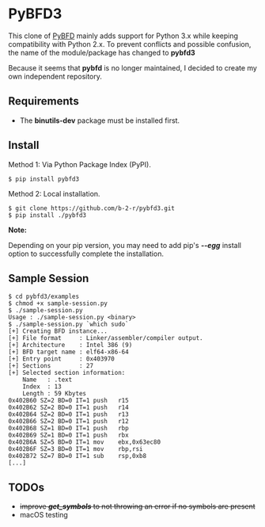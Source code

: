 # PyBFD3

This clone of [PyBFD](https://github.com/Groundworkstech/pybfd) mainly adds support for Python 3.x while keeping compatibility with Python 2.x. To prevent conflicts and possible confusion, the name of the module/package has changed to **pybfd3**

Because it seems that **pybfd** is no longer maintained, I decided to create my own independent repository.

## Requirements

- The **binutils-dev** package must be installed first.

## Install

Method 1: Via Python Package Index (PyPI).

```
$ pip install pybfd3
````

Method 2: Local installation.

```
$ git clone https://github.com/b-2-r/pybfd3.git
$ pip install ./pybfd3
```

**Note:**  

Depending on your pip version, you may need to add pip's ***--egg*** install option to successfully complete the installation.

## Sample Session

```
$ cd pybfd3/examples
$ chmod +x sample-session.py
$ ./sample-session.py
Usage : ./sample-session.py <binary>
$ ./sample-session.py `which sudo`
[+] Creating BFD instance...
[+] File format     : Linker/assembler/compiler output.
[+] Architecture    : Intel 386 (9)
[+] BFD target name : elf64-x86-64
[+] Entry point     : 0x403970
[+] Sections        : 27
[+] Selected section information:
	Name   : .text
	Index  : 13
	Length : 59 Kbytes
0x402B60 SZ=2 BD=0 IT=1	push   r15
0x402B62 SZ=2 BD=0 IT=1	push   r14
0x402B64 SZ=2 BD=0 IT=1	push   r13
0x402B66 SZ=2 BD=0 IT=1	push   r12
0x402B68 SZ=1 BD=0 IT=1	push   rbp
0x402B69 SZ=1 BD=0 IT=1	push   rbx
0x402B6A SZ=5 BD=0 IT=1	mov    ebx,0x63ec80
0x402B6F SZ=3 BD=0 IT=1	mov    rbp,rsi
0x402B72 SZ=7 BD=0 IT=1	sub    rsp,0xb8
[...]
```

## TODOs

- ~~improve ***get_symbols*** to not throwing an error if no symbols are present~~
- macOS testing

